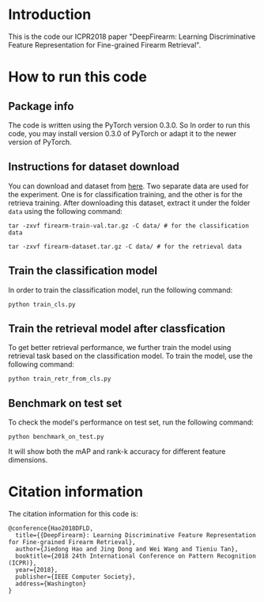 # Introduction

This is the code our ICPR2018 paper "DeepFirearm: Learning Discriminative Feature
Representation for Fine-grained Firearm Retrieval".


# How to run this code

## Package info

The code is written using the PyTorch version 0.3.0. So In order to run this code, you may
install version 0.3.0 of PyTorch or adapt it to the newer version of PyTorch.

## Instructions for dataset download

You can download and dataset from [here](forensics.idealtest.org/Firearm14k/). Two separate data
are used for the experiment. One is for classification training, and the other is for the retrieva
training. After downloading this dataset, extract it under the folder `data` using the following command:


```
tar -zxvf firearm-train-val.tar.gz -C data/ # for the classification data
```

```
tar -zxvf firearm-dataset.tar.gz -C data/ # for the retrieval data
```

## Train the classification model

In order to train the classification model, run the following command:

```
python train_cls.py
```

## Train the retrieval model after classfication

To get better retrieval performance, we further train the model using retrieval task based on the classification
model. To train the model, use the following command:

```
python train_retr_from_cls.py
```

## Benchmark on test set

To check the model's performance on test set, run the following command:

```
python benchmark_on_test.py
```

It will show both the mAP and rank-k accuracy for different feature dimensions.

# Citation information

The citation information for this code is:

```
@conference{Hao2018DFLD,
  title={{DeepFirearm}: Learning Discriminative Feature Representation for Fine-grained Firearm Retrieval},
  author={Jiedong Hao and Jing Dong and Wei Wang and Tieniu Tan},
  booktitle={2018 24th International Conference on Pattern Recognition (ICPR)},
  year={2018},
  publisher={IEEE Computer Society},
  address={Washington}
}
```